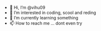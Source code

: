- 👋 Hi, I’m @vihu09
- 👀 I’m interested in coding, scool and reding
- 🌱 I’m currently learning something
- 📫 How to reach me ... dont even try

<!---
vihu09/vihu09 is a ✨ special ✨ repository because its `README.md` (this file) appears on your GitHub profile.
You can click the Preview link to take a look at your changes.
--->
